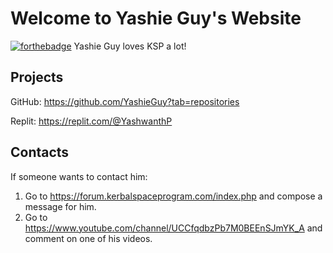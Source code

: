 # Welcome to Yashie Guy's Website
[![forthebadge](https://forthebadge.com/images/badges/made-with-markdown.svg)](https://forthebadge.com)
Yashie Guy loves KSP a lot!

## Projects
GitHub:
https://github.com/YashieGuy?tab=repositories

Replit:
https://replit.com/@YashwanthP

## Contacts
If someone wants to contact him:

1. Go to https://forum.kerbalspaceprogram.com/index.php and compose a message for him.
2. Go to https://www.youtube.com/channel/UCCfqdbzPb7M0BEEnSJmYK_A and comment on one of his videos.

